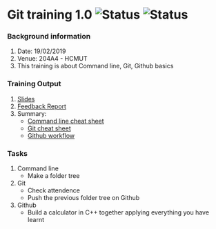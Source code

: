 # Git training 1.0 ![Status](https://img.shields.io/badge/status-archived-yellow.svg) ![Status](https://img.shields.io/badge/dummies-%7E10-brightgreen.svg)

### Background information
1. Date: 19/02/2019
1. Venue: 204A4 - HCMUT
1. This training is about Command line, Git, Github basics



### Training Output
1. [Slides](https://docs.google.com/presentation/d/1ty7IH7IoLaKAfLkPaIU1yQXCcZ6UG-PGIatO18-uACY/edit?usp=sharing)
1. [Feedback Report](https://drive.google.com/file/d/1hwibYr2-mti-TCW-ETssuAFeBYR0Nf8-/view?usp=sharing) 
1. Summary:
    * [Command line cheat sheet](https://bit.ly/2isLDn0)
    * [Git cheat sheet](https://bit.ly/1ZThI5I)
    * [Github workflow](https://guides.github.com/introduction/flow/)
    



### Tasks

1. Command line
    * Make a folder tree
1. Git
    * Check attendence
    * Push the previous folder tree on Github
1. Github
    * Build a calculator in C++ together applying everything you have learnt
